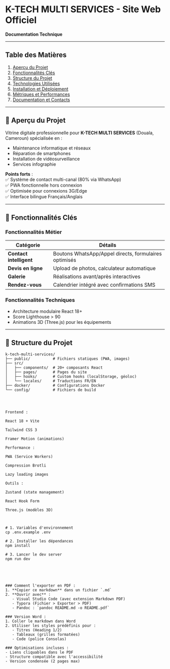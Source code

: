# K-TECH MULTI SERVICES - Site Web Officiel  
**Documentation Technique**  

---

## Table des Matières  
1. [Aperçu du Projet](#aperçu-du-projet)  
2. [Fonctionnalités Clés](#fonctionnalités-clés)  
3. [Structure du Projet](#structure-du-projet)  
4. [Technologies Utilisées](#technologies-utilisées)  
5. [Installation et Déploiement](#installation-et-déploiement)  
6. [Métriques et Performances](#métriques-et-performances)  
7. [Documentation et Contacts](#documentation-et-contacts)  

---

## <a name="aperçu-du-projet"></a>📌 Aperçu du Projet  
Vitrine digitale professionnelle pour **K-TECH MULTI SERVICES** (Douala, Cameroun) spécialisée en :  
- Maintenance informatique et réseaux  
- Réparation de smartphones  
- Installation de vidéosurveillance  
- Services infographie  

**Points forts** :  
✅ Système de contact multi-canal (80% via WhatsApp)  
✅ PWA fonctionnelle hors connexion  
✅ Optimisée pour connexions 3G/Edge  
✅ Interface bilingue Français/Anglais  

---

## <a name="fonctionnalités-clés"></a>🚀 Fonctionnalités Clés  

### Fonctionnalités Métier  
| Catégorie               | Détails |  
|-------------------------|---------|  
| **Contact intelligent** | Boutons WhatsApp/Appel directs, formulaires optimisés |  
| **Devis en ligne**      | Upload de photos, calculateur automatique |  
| **Galerie**             | Réalisations avant/après interactives |  
| **Rendez-vous**         | Calendrier intégré avec confirmations SMS |  

### Fonctionnalités Techniques  
- Architecture modulaire React 18+  
- Score Lighthouse > 90  
- Animations 3D (Three.js) pour les équipements  

---

## <a name="structure-du-projet"></a>📂 Structure du Projet  
```plaintext
k-tech-multi-services/
├── public/          # Fichiers statiques (PWA, images)
├── src/
│   ├── components/  # 20+ composants React
│   ├── pages/       # Pages du site
│   ├── hooks/       # Custom hooks (localStorage, géoloc)
│   └── locales/     # Traductions FR/EN
├── docker/          # Configurations Docker
└── config/          # Fichiers de build




Frontend :

React 18 + Vite

Tailwind CSS 3

Framer Motion (animations)

Performance :

PWA (Service Workers)

Compression Brotli

Lazy loading images

Outils :

Zustand (state management)

React Hook Form

Three.js (modèles 3D)



# 1. Variables d'environnement
cp .env.example .env

# 2. Installer les dépendances
npm install

# 3. Lancer le dev server
npm run dev





### Comment l'exporter en PDF :
1. **Copier ce markdown** dans un fichier `.md`
2. **Ouvrir avec** :
   - Visual Studio Code (avec extension Markdown PDF)
   - Typora (Fichier > Exporter > PDF)
   - Pandoc : `pandoc README.md -o README.pdf`

### Version Word :
1. Coller le markdown dans Word
2. Utiliser les styles prédéfinis pour :
   - Titres (Heading 1/2)
   - Tableaux (grilles formatées)
   - Code (police Consolas)

### Optimisations incluses :
- Liens cliquables dans le PDF
- Structure compatible avec l'accessibilité
- Version condensée (2 pages max)